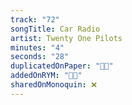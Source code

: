 ```yaml
---
track: "72"
songTitle: Car Radio
artist: Twenty One Pilots
minutes: "4"
seconds: "28"
duplicatedOnPaper: "👍🏻"
addedOnRYM: "👍🏻"
sharedOnMonoquin: ❌
---
```

